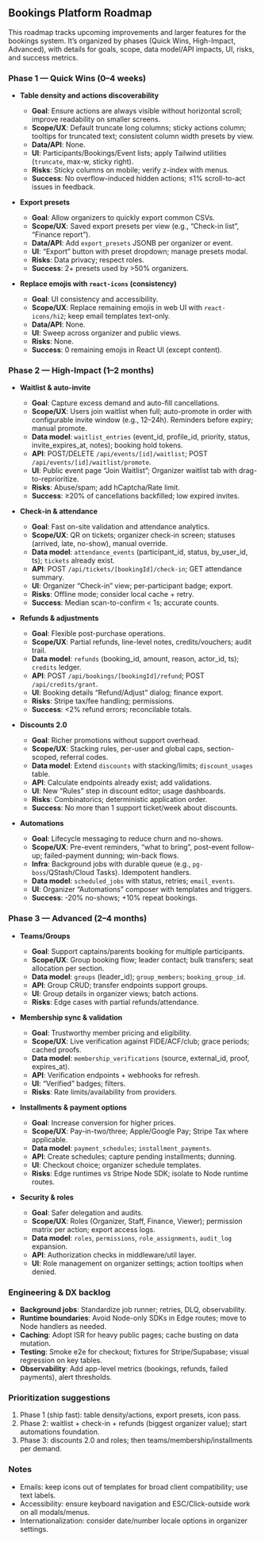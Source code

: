 ## Bookings Platform Roadmap

This roadmap tracks upcoming improvements and larger features for the bookings system. It’s organized by phases (Quick Wins, High-Impact, Advanced), with details for goals, scope, data model/API impacts, UI, risks, and success metrics.

### Phase 1 — Quick Wins (0–4 weeks)

- **Table density and actions discoverability**
  - **Goal**: Ensure actions are always visible without horizontal scroll; improve readability on smaller screens.
  - **Scope/UX**: Default truncate long columns; sticky actions column; tooltips for truncated text; consistent column width presets by view.
  - **Data/API**: None.
  - **UI**: Participants/Bookings/Event lists; apply Tailwind utilities (`truncate`, max-w, sticky right).
  - **Risks**: Sticky columns on mobile; verify z-index with menus.
  - **Success**: No overflow-induced hidden actions; ≤1% scroll-to-act issues in feedback.

- **Export presets**
  - **Goal**: Allow organizers to quickly export common CSVs.
  - **Scope/UX**: Saved export presets per view (e.g., “Check-in list”, “Finance report”).
  - **Data/API**: Add `export_presets` JSONB per organizer or event.
  - **UI**: “Export” button with preset dropdown; manage presets modal.
  - **Risks**: Data privacy; respect roles.
  - **Success**: 2+ presets used by >50% organizers.

- **Replace emojis with `react-icons` (consistency)**
  - **Goal**: UI consistency and accessibility.
  - **Scope/UX**: Replace remaining emojis in web UI with `react-icons/hi2`; keep email templates text-only.
  - **Data/API**: None.
  - **UI**: Sweep across organizer and public views.
  - **Risks**: None.
  - **Success**: 0 remaining emojis in React UI (except content).

### Phase 2 — High-Impact (1–2 months)

- **Waitlist & auto-invite**
  - **Goal**: Capture excess demand and auto-fill cancellations.
  - **Scope/UX**: Users join waitlist when full; auto-promote in order with configurable invite window (e.g., 12–24h). Reminders before expiry; manual promote.
  - **Data model**: `waitlist_entries` (event_id, profile_id, priority, status, invite_expires_at, notes); booking hold tokens.
  - **API**: POST/DELETE `/api/events/[id]/waitlist`; POST `/api/events/[id]/waitlist/promote`.
  - **UI**: Public event page “Join Waitlist”; Organizer waitlist tab with drag-to-reprioritize.
  - **Risks**: Abuse/spam; add hCaptcha/Rate limit.
  - **Success**: ≥20% of cancellations backfilled; low expired invites.

- **Check‑in & attendance**
  - **Goal**: Fast on-site validation and attendance analytics.
  - **Scope/UX**: QR on tickets; organizer check-in screen; statuses (arrived, late, no-show), manual override.
  - **Data model**: `attendance_events` (participant_id, status, by_user_id, ts); `tickets` already exist.
  - **API**: POST `/api/tickets/[bookingId]/check-in`; GET attendance summary.
  - **UI**: Organizer “Check-in” view; per-participant badge; export.
  - **Risks**: Offline mode; consider local cache + retry.
  - **Success**: Median scan-to-confirm < 1s; accurate counts.

- **Refunds & adjustments**
  - **Goal**: Flexible post-purchase operations.
  - **Scope/UX**: Partial refunds, line-level notes, credits/vouchers; audit trail.
  - **Data model**: `refunds` (booking_id, amount, reason, actor_id, ts); `credits` ledger.
  - **API**: POST `/api/bookings/[bookingId]/refund`; POST `/api/credits/grant`.
  - **UI**: Booking details “Refund/Adjust” dialog; finance export.
  - **Risks**: Stripe tax/fee handling; permissions.
  - **Success**: <2% refund errors; reconcilable totals.

- **Discounts 2.0**
  - **Goal**: Richer promotions without support overhead.
  - **Scope/UX**: Stacking rules, per-user and global caps, section-scoped, referral codes.
  - **Data model**: Extend `discounts` with stacking/limits; `discount_usages` table.
  - **API**: Calculate endpoints already exist; add validations.
  - **UI**: New “Rules” step in discount editor; usage dashboards.
  - **Risks**: Combinatorics; deterministic application order.
  - **Success**: No more than 1 support ticket/week about discounts.

- **Automations**
  - **Goal**: Lifecycle messaging to reduce churn and no-shows.
  - **Scope/UX**: Pre-event reminders, “what to bring”, post-event follow-up; failed-payment dunning; win-back flows.
  - **Infra**: Background jobs with durable queue (e.g., `pg-boss`/QStash/Cloud Tasks). Idempotent handlers.
  - **Data model**: `scheduled_jobs` with status, retries; `email_events`.
  - **UI**: Organizer “Automations” composer with templates and triggers.
  - **Success**: -20% no-shows; +10% repeat bookings.

### Phase 3 — Advanced (2–4 months)

- **Teams/Groups**
  - **Goal**: Support captains/parents booking for multiple participants.
  - **Scope/UX**: Group booking flow; leader contact; bulk transfers; seat allocation per section.
  - **Data model**: `groups` (leader_id); `group_members`; `booking_group_id`.
  - **API**: Group CRUD; transfer endpoints support groups.
  - **UI**: Group details in organizer views; batch actions.
  - **Risks**: Edge cases with partial refunds/attendance.

- **Membership sync & validation**
  - **Goal**: Trustworthy member pricing and eligibility.
  - **Scope/UX**: Live verification against FIDE/ACF/club; grace periods; cached proofs.
  - **Data model**: `membership_verifications` (source, external_id, proof, expires_at).
  - **API**: Verification endpoints + webhooks for refresh.
  - **UI**: “Verified” badges; filters.
  - **Risks**: Rate limits/availability from providers.

- **Installments & payment options**
  - **Goal**: Increase conversion for higher prices.
  - **Scope/UX**: Pay-in-two/three; Apple/Google Pay; Stripe Tax where applicable.
  - **Data model**: `payment_schedules`; `installment_payments`.
  - **API**: Create schedules; capture pending installments; dunning.
  - **UI**: Checkout choice; organizer schedule templates.
  - **Risks**: Edge runtimes vs Stripe Node SDK; isolate to Node runtime routes.

- **Security & roles**
  - **Goal**: Safer delegation and audits.
  - **Scope/UX**: Roles (Organizer, Staff, Finance, Viewer); permission matrix per action; export access logs.
  - **Data model**: `roles`, `permissions`, `role_assignments`, `audit_log` expansion.
  - **API**: Authorization checks in middleware/util layer.
  - **UI**: Role management on organizer settings; action tooltips when denied.

### Engineering & DX backlog

- **Background jobs**: Standardize job runner; retries, DLQ, observability.
- **Runtime boundaries**: Avoid Node-only SDKs in Edge routes; move to Node handlers as needed.
- **Caching**: Adopt ISR for heavy public pages; cache busting on data mutation.
- **Testing**: Smoke e2e for checkout; fixtures for Stripe/Supabase; visual regression on key tables.
- **Observability**: Add app-level metrics (bookings, refunds, failed payments), alert thresholds.

### Prioritization suggestions

1) Phase 1 (ship fast): table density/actions, export presets, icon pass.
2) Phase 2: waitlist + check-in + refunds (biggest organizer value); start automations foundation.
3) Phase 3: discounts 2.0 and roles; then teams/membership/installments per demand.

### Notes

- Emails: keep icons out of templates for broad client compatibility; use text labels.
- Accessibility: ensure keyboard navigation and ESC/Click-outside work on all modals/menus.
- Internationalization: consider date/number locale options in organizer settings.



